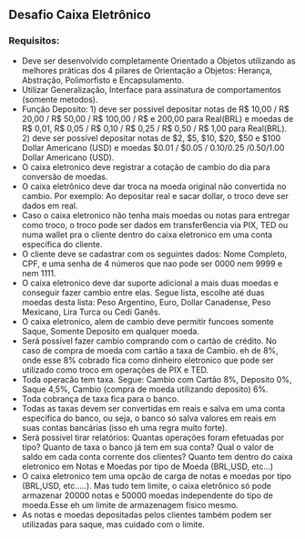 ## Desafio Caixa Eletrônico

### Requisitos:

- Deve ser desenvolvido completamente Orientado a Objetos utilizando as melhores práticas dos 4 pilares de Orientação a Objetos: Herança, Abstração, Polimorfisto e Encapsulamento.
- Utilizar Generalização, Interface para assinatura de comportamentos (somente metodos).
- Função Deposito: 1) deve ser possivel depositar notas de R$ 10,00 / R$ 20,00 / R$  50,00 / R$  100,00 / R$  e 200,00 para Real(BRL) e moedas de R$ 0,01, R$ 0,05 /  R$ 0,10 / R$ 0,25 / R$ 0,50 / R$ 1,00 para Real(BRL).     2) deve ser possível depositar notas de $2, $5, $10, $20, $50 e $100 Dollar Americano (USD) e moedas  $0.01 / $0.05 / $0.10 /$0.25 /$0.50 /$1.00 Dollar Americano (USD).
- O caixa eletronico deve registrar a cotação de cambio do dia para conversão de moedas.
- O caixa eletrônico deve dar troca na moeda original não convertida no cambio. Por exemplo: Ao depositar real e sacar dollar, o troco deve ser dados em real.
- Caso o caixa eletronico não tenha mais moedas ou notas para entregar como troco, o troco pode ser dados em transfer6encia via PIX, TED ou numa wallet pra o cliente dentro do caixa eletronico em uma conta específica do cliente.
- O cliente deve se cadastrar com os seguintes dados: Nome Completo, CPF, e uma senha de 4 números que nao pode ser 0000 nem 9999 e nem 1111.
- O caixa eletronico deve dar suporte adicional a mais duas moedas e conseguir fazer cambio entre elas. Segue lista, escolhe até duas moedas desta lista: Peso Argentino, Euro, Dollar Canadense, Peso Mexicano,  Lira Turca ou Cedi Ganês.
- O caixa eletronico, alem de cambio deve permitir funcoes somente Saque, Somente Deposito em qualquer moeda.
- Será possível fazer cambio comprando com o cartào de crédito. No caso de compra de moeda com cartão a taxa de Cambio. eh de 8%, onde esse 8% cobrado fica como dinheiro eletronico que pode ser utilizado como troco em operações de PIX e TED.
- Toda operacão tem taxa. Segue: Cambio com Cartão 8%, Deposito 0%, Saque 4,5%, Cambio (compra de moeda utilizando deposito) 6%.
- Toda cobrança de taxa fica para o banco.
- Todas as taxas devem ser convertidas em reais e salva em uma conta específica do banco, ou seja, o banco só salva valores em reais em suas contas bancárias (isso eh uma regra muito forte).
- Será possivel tirar relatórios: Quantas operações foram efetuadas por tipo? Quanto de taxa o banco já tem em sua conta? Qual o valor de saldo em cada conta corrente dos clientes? Quanto tem dentro do caixa eletronico em Notas e Moedas por tipo de Moeda (BRL,USD, etc...)
- O caixa eletronico tem uma opcão de carga de notas e moedas por tipo (BRL,USD, etc.....). Mas tudo tem limite, o caixa eletrônico só pode armazenar 20000 notas e 50000 moedas independente do tipo de moeda.Esse eh um limite de armazenagem físico mesmo.
- As notas e moedas depositadas pelos clientes também podem ser utilizadas para saque, mas cuidado com o limite.
